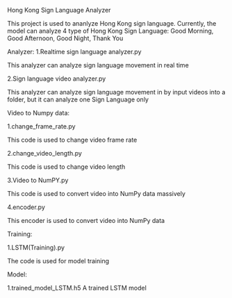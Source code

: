 Hong Kong Sign Language Analyzer

This project is used to ananlyze Hong Kong sign language. Currently, the model can analyze 4 type of Hong Kong Sign Language: Good Morning, Good Afternoon, Good Night, Thank You

Analyzer:
1.Realtime sign language analyzer.py

This analyzer can analyze sign language movement in real time

2.Sign language video analyzer.py

This analyzer can analyze sign language movement in by input videos into a folder, but it can analyze one Sign Language only

Video to Numpy data:

1.change_frame_rate.py

This code is used to change video frame rate 

 
2.change_video_length.py

This code is used to change video length

 
3.Video to NumPY.py

This code is used to convert video into NumPy data massively

 
4.encoder.py

This encoder is used to convert video into NumPy data



Training:

1.LSTM(Training).py

The code is used for model training


Model:

1.trained_model_LSTM.h5
A trained LSTM model
